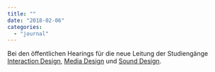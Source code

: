 ```yaml
---
title: ""
date: "2018-02-06"
categories: 
  - "journal"
---
```


Bei den öffentlichen Hearings für die neue Leitung der Studiengänge [Interaction Design](https://www.fh-joanneum.at/interaction-design/master/), [Media Design](https://www.fh-joanneum.at/media-design/master/) und [Sound Design](https://www.fh-joanneum.at/sound-design/master/).
